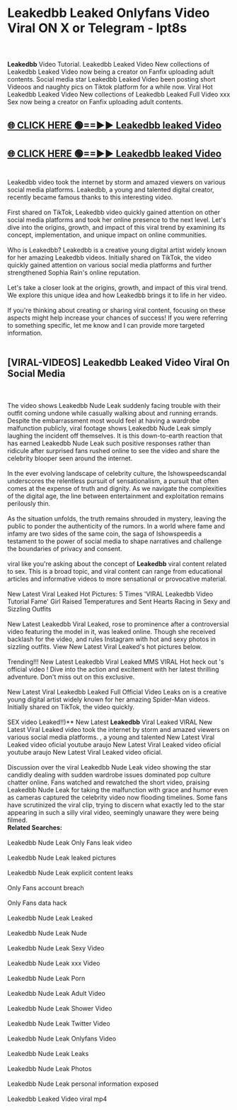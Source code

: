 <h1> Leakedbb Leaked Onlyfans Video Viral ON X or Telegram - lpt8s </h1>

# 
<br>
<strong>Leakedbb</strong> Video Tutorial. Leakedbb Leaked Video New collections of  Leakedbb Leaked Video now being a creator on Fanfix uploading adult contents. Social media star Leakedbb Leaked Video been posting short Videoos and naughty pics on Tiktok platform for a while now. Viral Hot Leakedbb Leaked Video New collections of Leakedbb Leaked Full Video xxx Sex now being a creator on Fanfix uploading adult contents.
<br>

## [🌐 CLICK HERE 🟢==►► Leakedbb leaked Video ](https://onlyclips.site?title=Leakedbb&ref=git)


## [🌐 CLICK HERE 🟢==►► Leakedbb leaked Video ](https://onlyclips.site?title=Leakedbb&ref=git)

<br>
Leakedbb video took the internet by storm and amazed viewers on various social media platforms. Leakedbb, a young and talented digital creator, recently became famous thanks to this interesting video.
<br><br>
First shared on TikTok, Leakedbb video quickly gained attention on other social media platforms and took her online presence to the next level. Let's dive into the origins, growth, and impact of this viral trend by examining its concept, implementation, and unique impact on online communities.
<br><br>
Who is Leakedbb? Leakedbb is a creative young digital artist widely known for her amazing Leakedbb videos. Initially shared on TikTok, the video quickly gained attention on various social media platforms and further strengthened Sophia Rain's online reputation.
<br><br>
Let's take a closer look at the origins, growth, and impact of this viral trend. We explore this unique idea and how Leakedbb brings it to life in her video.
<br><br>
If you're thinking about creating or sharing viral content, focusing on these aspects might help increase your chances of success! If you were referring to something specific, let me know and I can provide more targeted information.
<br><br>
<h2>[VIRAL-VIDEOS] Leakedbb Leaked Video Viral On Social Media</h2>
<br><br>
The video shows Leakedbb Nude Leak suddenly facing trouble with their outfit coming undone while casually walking about and running errands. Despite the embarrassment most would feel at having a wardrobe malfunction publicly, viral footage shows Leakedbb Nude Leak simply laughing the incident off themselves. It is this down-to-earth reaction that has earned Leakedbb Nude Leak such positive responses rather than ridicule after surprised fans rushed online to see the video and share the celebrity blooper seen around the internet.
<br><br>
In the ever evolving landscape of celebrity culture, the Ishowspeedscandal underscores the relentless pursuit of sensationalism, a pursuit that often comes at the expense of truth and dignity. As we navigate the complexities of the digital age, the line between entertainment and exploitation remains perilously thin.
<br><br>
As the situation unfolds, the truth remains shrouded in mystery, leaving the public to ponder the authenticity of the rumors. In a world where fame and infamy are two sides of the same coin, the saga of Ishowspeedis a testament to the power of social media to shape narratives and challenge the boundaries of privacy and consent.
<br><br>
viral like you're asking about the concept of <strong>Leakedbb</strong> viral content related to sex. This is a broad topic, and viral content can range from educational articles and informative videos to more sensational or provocative material.
<br><br>
New Latest Viral Leaked Hot Pictures: 5 Times 'VIRAL Leakedbb Video Tutorial Fame' Girl Raised Temperatures and Sent Hearts Racing in Sexy and Sizzling Outfits
<br><br>
New Latest Leakedbb Viral Leaked, rose to prominence after a controversial video featuring the model in it, was leaked online. Though she received backlash for the video, and rules Instagram with hot and sexy photos in sizzling outfits. View New Latest Viral Leaked's hot pictures below.
<br><br>
Trending!!! New Latest Leakedbb Viral Leaked MMS VIRAL Hot heck out 's official video ! Dive into the action and excitement with her latest thrilling adventure. Don't miss out on this exclusive.
<br><br>
New Latest Viral Leakedbb Leaked Full Official Video Leaks on  is a creative young digital artist widely known for her amazing Spider-Man videos. Initially shared on TikTok, the video quickly.
<br><br>
SEX video Leaked!!)** New Latest <strong>Leakedbb</strong> Viral Leaked VIRAL New Latest Viral Leaked video took the internet by storm and amazed viewers on various social media platforms. , a young and talented New Latest Viral Leaked video oficial youtube araujo New Latest Viral Leaked video oficial youtube araujo New Latest Viral Leaked video oficial.
<br><br>
Discussion over the viral Leakedbb Nude Leak video showing the star candidly dealing with sudden wardrobe issues dominated pop culture chatter online. Fans watched and rewatched the short video, praising Leakedbb Nude Leak for taking the malfunction with grace and humor even as cameras captured the celebrity video now flooding timelines. Some fans have scrutinized the viral clip, trying to discern what exactly led to the star appearing in such a silly viral video, seemingly unaware they were being filmed.
<br>
<strong>Related Searches:</strong>
<br><br>
Leakedbb Nude Leak Only Fans leak video
<br><br>
Leakedbb Nude Leak leaked pictures
<br><br>
Leakedbb Nude Leak explicit content leaks
<br><br>
Only Fans account breach
<br><br>
Only Fans data hack
<br><br>
Leakedbb Nude Leak Leaked
<br><br>
Leakedbb Nude Leak Nude
<br><br>
Leakedbb Nude Leak Sexy Video
<br><br>
Leakedbb Nude Leak xxx Video
<br><br>
Leakedbb Nude Leak Porn
<br><br>
Leakedbb Nude Leak Adult Video
<br><br>
Leakedbb Nude Leak Shower Video
<br><br>
Leakedbb Nude Leak Twitter Video
<br><br>
Leakedbb Nude Leak Onlyfans Video
<br><br>
Leakedbb Nude Leak Leaks
<br><br>
Leakedbb Nude Leak Photos
<br><br>
Leakedbb Nude Leak personal information exposed
<br><br>
Leakedbb Leaked Video viral mp4